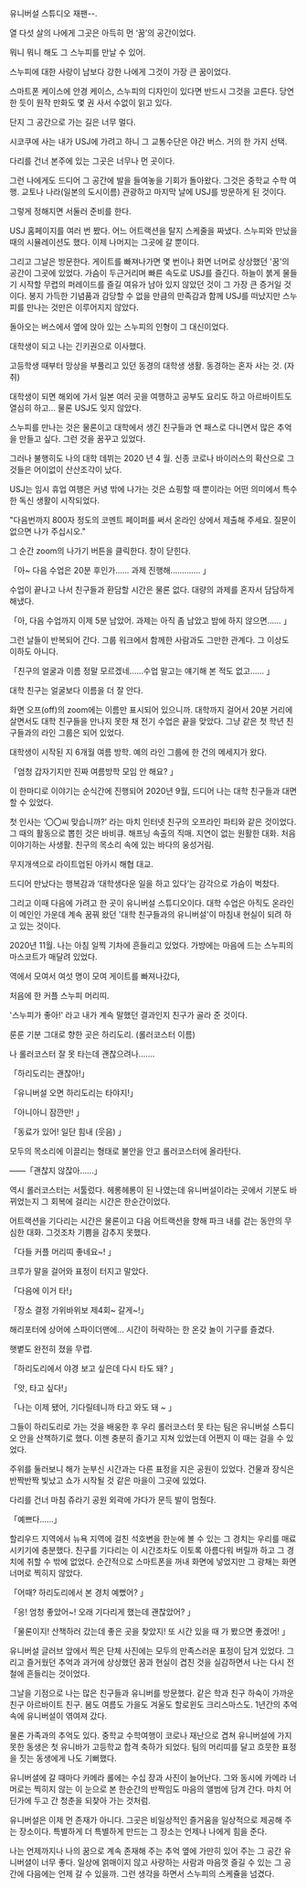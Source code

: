 유니버설 스튜디오 재팬--.

열 다섯 살의 나에게 그곳은 아득히 먼 ‘꿈’의 공간이었다.

뭐니 뭐니 해도 그 스누피를 만날 수 있어.

스누피에 대한 사랑이 남보다 강한 나에게 그것이 가장 큰 꿈이었다.

스마트폰 케이스에 안경 케이스, 스누피의 디자인이 있다면 반드시 그것을 고른다. 당연한 듯이 원작 만화도 몇 권 사서 수없이 읽고 있다.

단지 그 공간으로 가는 길은 너무 멀다.

시코쿠에 사는 내가 USJ에 가려고 하니 그 교통수단은 야간 버스. 거의 한 가지 선택.

다리를 건너 본주에 있는 그곳은 너무나 먼 곳이다.

그런 나에게도 드디어 그 공간에 발을 들여놓을 기회가 돌아왔다. 그것은 중학교 수학 여행. 교토나 나라(일본의 도시이름) 관광하고 마지막 날에 USJ를 방문하게 된 것이다.

그렇게 정해지면 서둘러 준비를 한다.

USJ 홈페이지를 여러 번 봤다. 어느 어트랙션을 탈지 스케줄을 짜냈다. 스누피와 만났을 때의 시뮬레이션도 했다. 이제 나머지는 그곳에 갈 뿐이다.

그리고 그날은 방문한다. 게이트를 빠져나가면 몇 번이나 화면 너머로 상상했던 '꿈'의 공간이 그곳에 있었다. 가슴이 두근거리며 빠른 속도로 USJ를 즐긴다. 하늘이 붉게 물들기 시작할 무렵의 퍼레이드를 즐길 여유가 남아 있지 않았던 것이 그 가장 큰 증거일 것이다. 봉지 가득한 기념품과 감당할 수 없을 만큼의 만족감과 함께 USJ를 떠났지만 스누피를 만나는 것만은 이루어지지 않았다.

돌아오는 버스에서 옆에 앉아 있는 스누피의 인형이 그 대신이었다.

대학생이 되고 나는 긴키권으로 이사했다.

고등학생 때부터 망상을 부풀리고 있던 동경의 대학생 생활. 동경하는 혼자 사는 것. (자취)

대학생이 되면 해외에 가서 일본 여러 곳을 여행하고 공부도 요리도 하고 아르바이트도 열심히 하고... 물론 USJ도 잊지 않았다.

스누피를 만나는 것은 물론이고 대학에서 생긴 친구들과 연 패스로 다니면서 많은 추억을 만들고 싶다. 그런 것을 꿈꾸고 있었다.

그러나 불행히도 나의 대학 데뷔는 2020 년 4 월. 신종 코로나 바이러스의 확산으로 그것들은 어이없이 산산조각이 났다.

USJ는 임시 휴업 여행은 커녕 밖에 나가는 것은 쇼핑할 때 뿐이라는 어떤 의미에서 특수한 독신 생활이 시작되었다.

"다음번까지 800자 정도의 코멘트 페이퍼를 써서 온라인 상에서 제출해 주세요. 질문이 없으면 나가 주십시오."

그 순간 zoom의 나가기 버튼을 클릭한다. 창이 닫힌다.

「아~ 다음 수업은 20분 후인가...... 과제 진행해............. 」

수업이 끝나고 나서 친구들과 환담할 시간은 물론 없다. 대량의 과제를 혼자서 담담하게 해냈다.

「아, 다음 수업까지 이제 5분 남았어. 과제는 아직 좀 남았고 밤에 하지 않으면...... 」

그런 날들이 반복되어 간다. 그룹 워크에서 함께한 사람과도 그만한 관계다. 그 이상도 이하도 아니다.

「친구의 얼굴과 이름 정말 모르겠네......수업 말고는 얘기해 본 적도 없고...... 」

대학 친구는 얼굴보다 이름을 더 잘 안다.

화면 오프(off)의 zoom에는 이름만 표시되어 있으니까. 대학까지 걸어서 20분 거리에 살면서도 대학 친구들을 만나지 못한 채 전기 수업은 끝을 맞았다. 그냥 같은 첫 학년 친구들과의 라인 그룹은 되어 있었다.

대학생이 시작된 지 6개월 여름 방학. 예의 라인 그룹에 한 건의 메세지가 왔다.

「엄청 갑자기지만 진짜 여름방학 모임 안 해요? 」

이 한마디로 이야기는 순식간에 진행되어 2020년 9월, 드디어 나는 대학 친구들과 대면할 수 있었다.

첫 인사는 ‘〇〇씨 맞습니까?’ 라는 마치 인터넷 친구의 오프라인 파티와 같은 것이었다. 그 때의 활동으로 뽑힌 것은 바비큐. 해프닝 속출의 직매. 지연이 없는 원활한 대화. 처음 이야기하는 사생활. 친구의 목소리 속에 있는 바다의 웅성거림.

무지개색으로 라이트업된 아카시 해협 대교.

드디어 만났다는 행복감과 ‘대학생다운 일을 하고 있다’는 감각으로 가슴이 벅찼다.

그리고 이때 다음에 가려고 한 곳이 유니버설 스튜디오이다. 대학 수업은 아직도 온라인이 메인인 가운데 계속 꿈꿔 왔던 '대학 친구들과의 유니버설'이 마침내 현실이 되려 하고 있는 것이다.

2020년 11월. 나는 아침 일찍 기차에 흔들리고 있었다. 가방에는 마음에 드는 스누피의 마스코트가 매달려 있었다.

역에서 모여서 여섯 명이 모여 게이트를 빠져나갔다,

처음에 한 커플 스누피 머리띠.

'스누피가 좋아!' 라고 내가 계속 말했던 결과인지 친구가 골라 준 것이다.

룬룬 기분 그대로 향한 곳은 하리도리. (롤러코스터 이름)

나 롤러코스터 잘 못 타는데 괜찮으려나.......

「하리도리는 괜찮아!」

「유니버설 오면 하리도리는 타야지!」

「아니아니 잠깐만! 」

「동료가 있어! 일단 힘내 (웃음) 」

모두의 목소리에 이끌리는 형태로 불안을 안고 롤러코스터에 올라탄다.

――「괜찮지 않잖아......」

역시 롤러코스터는 서툴렀다. 헤롱헤롱이 된 나였는데 유니버설이라는 곳에서 기분도 바뀌었는지 그 회복에 걸리는 시간은 한순간이었다.

어트랙션을 기다리는 시간은 물론이고 다음 어트랙션을 향해 파크 내를 걷는 동안의 무심한 대화. 그것조차 기쁨을 감추지 못했다.

「다들 커플 머리띠 좋네요~! 」

크루가 말을 걸어와 표정이 터지고 말았다.

「다음에 이거 타!」

「장소 결정 가위바위보 제4회~ 갈게~!」

해리포터에 상어에 스파이더맨에... 시간이 허락하는 한 온갖 놀이 기구를 즐겼다.

햇볕도 완전히 졌을 무렵.

「하리도리에서 야경 보고 싶은데 다시 타도 돼? 」

「앗, 타고 싶다!」

「나는 이제 됐어, 기다릴테니까 타고 와도 돼 ~ 」

그들이 하리도리로 가는 것을 배웅한 후 우리 롤러코스터 못 타는 팀은 유니버설 스튜디오 안을 산책하기로 했다. 이젠 충분히 즐기고 지쳐 있었는데 어쩐지 이 때는 걸을 수 있었다.

주위를 둘러보니 해가 눈부신 시간과는 다른 표정을 지은 공원이 있었다. 건물과 장식은 반짝반짝 빛났고 쇼가 시작될 것 같은 마을이 그곳에 있었다.

다리를 건너 마침 쥬라기 공원 외곽에 가다가 문득 발이 멈췄다.

「예쁘다......」

할리우드 지역에서 뉴욕 지역에 걸친 석호변을 한눈에 볼 수 있는 그 경치는 우리를 매료시키기에 충분했다. 친구를 기다리는 이 시간조차도 이토록 아름다워 버릴까 하고 그 경치에 취할 수 밖에 없었다. 순간적으로 스마트폰을 꺼내 화면에 넣었지만 그 광채는 화면 너머로 찍히지 않았다.

「어때? 하리도리에서 본 경치 예뻤어? 」

「응! 엄청 좋았어~! 오래 기다리게 했는데 괜찮았어? 」

「물론이지! 산책하러 갔는데 좋은 곳을 찾았지! 또 시간 있을 때 가 봤으면 좋겠어! 」

유니버설 글러브 앞에서 찍은 단체 사진에는 모두의 만족스러운 표정이 담겨 있었다. 그리고 즐거웠던 추억과 과거에 상상했던 꿈과 현실이 겹친 것을 실감하면서 나는 다시 전철에 흔들리는 것이었다.

그날을 기점으로 나는 많은 친구들과 유니버를 방문했다. 같은 학과 친구 하숙이 가까운 친구 아르바이트 친구. 봄도 여름도 가을도 겨울도 할로윈도 크리스마스도. 1년간의 추억 속에 유니버설이 엮여져 갔다.

물론 가족과의 추억도 있다. 중학교 수학여행이 코로나 재난으로 겹쳐 유니버설에 가지 못한 동생은 첫 유니바가 고등학교 합격 축하가 되었다. 팀의 머리띠를 달고 흐뭇한 표정을 짓는 동생에게 나도 기뻐했다.

유니버셜에 갈 때마다 카메라 롤에는 수십 장과 사진이 늘어난다. 그와 동시에 카메라 너머로는 찍히지 않는 이 눈으로 본 한순간의 반짝임도 마음의 앨범에 담겨 간다. 마치 어딘가에 두고 간 청춘을 되찾아 가는 것처럼.

유니버설은 이제 먼 존재가 아니다. 그곳은 비일상적인 즐거움을 일상적으로 제공해 주는 장소이다. 특별하게 더 특별하게 만드는 그 장소는 언제나 나에게 힘을 준다.

나는 언제까지나 나의 꿈으로 계속 존재해 주는 추억 옆에 가만히 있어 주는 그 공간 유니버셜이 너무 좋다. 일상에 얽매이지 않고 사랑하는 사람과 마음껏 즐길 수 있는 그 공간에 다음에는 언제 갈 수 있을까. 그런 생각을 하면서 스누피의 스케쥴을 넘겼다.
